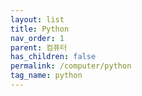 ```yaml
---
layout: list
title: Python
nav_order: 1
parent: 컴퓨터
has_children: false
permalink: /computer/python
tag_name: python
---
```


